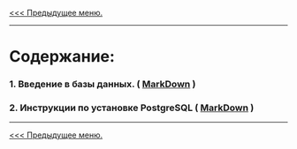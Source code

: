 [<<< Предыдущее меню.](..%2F..%2FDataBase_info.md)
***

# Содержание:

### 1. Введение в базы данных. ( [MarkDown](/study_materials/DataBase/PostgreSQL/Netology/materials/Netology_PostgreSQL.md) )

### 2. Инструкции по установке PostgreSQL ( [MarkDown](/study_materials/DataBase/PostgreSQL/Netology/materials/Netology_PostgreSQL_install.md) )

***
[<<< Предыдущее меню.](..%2F..%2FDataBase_info.md)